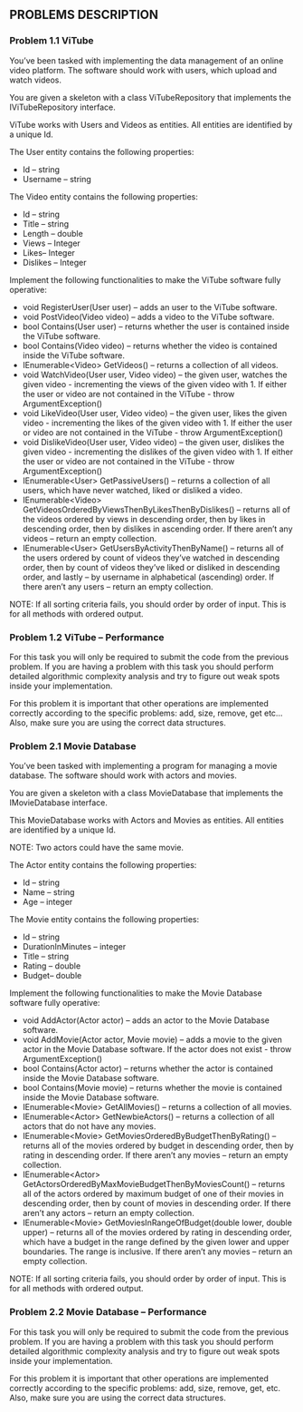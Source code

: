 ## PROBLEMS DESCRIPTION


### Problem 1.1	ViTube

You’ve been tasked with implementing the data management of an online video platform. The software should work with users, which upload and watch videos.

You are given a skeleton with a class ViTubeRepository that implements the IViTubeRepository interface. 

ViTube works with Users and Videos as entities. All entities are identified by a unique Id. 

The User entity contains the following properties:

  +	Id – string
  +	Username – string

The Video entity contains the following properties:

  +	Id – string
  +	Title – string 
  +	Length – double
  +	Views – Integer
  +	Likes– Integer
  +	Dislikes – Integer

Implement the following functionalities to make the ViTube software fully operative:

  +	void RegisterUser(User user) – adds an user to the ViTube software.
  +	void PostVideo(Video video) – adds a video to the ViTube software.
  +	bool Contains(User user) – returns whether the user is contained inside the ViTube software.
  +	bool Contains(Video video) – returns whether the video is contained inside the ViTube software.
  +	IEnumerable\<Video\> GetVideos() – returns a collection of all videos.
  +	void WatchVideo(User user, Video video) – the given user, watches the given video - incrementing the views of the given video with 1. If either the user or video are not contained in the ViTube - throw ArgumentException()
  +	void LikeVideo(User user, Video video) – the given user, likes the given video - incrementing the likes of the given video with 1. If either the user or video are not contained in the ViTube - throw ArgumentException()
  +	void DislikeVideo(User user, Video video) – the given user, dislikes the given video - incrementing the dislikes of the given video with 1. If either the user or video are not contained in the ViTube - throw ArgumentException()
  +	IEnumerable\<User\> GetPassiveUsers() – returns a collection of all users, which have never watched, liked or disliked a video.
  +	IEnumerable\<Video\> GetVideosOrderedByViewsThenByLikesThenByDislikes() – returns all of the videos ordered by views in descending order, then by likes in descending order, then by dislikes in ascending order. If there aren’t any videos – return an empty collection. 
  +	IEnumerable\<User\> GetUsersByActivityThenByName() – returns all of the users ordered by count of videos they’ve watched in descending order, then by count of videos they’ve liked or disliked in descending order, and lastly – by username in alphabetical (ascending) order. If there aren’t any users – return an empty collection.

NOTE: If all sorting criteria fails, you should order by order of input. This is for all methods with ordered output.

### Problem 1.2	ViTube – Performance

For this task you will only be required to submit the code from the previous problem. If you are having a problem with this task you should perform detailed algorithmic complexity analysis and try to figure out weak spots inside your implementation.

For this problem it is important that other operations are implemented correctly according to the specific problems: add, size, remove, get etc… Also, make sure you are using the correct data structures.

### Problem 2.1	Movie Database

You’ve been tasked with implementing a program for managing a movie database. The software should work with actors and movies.

You are given a skeleton with a class MovieDatabase that implements the IMovieDatabase interface.

This MovieDatabase works with Actors and Movies as entities. All entities are identified by a unique Id. 

NOTE: Two actors could have the same movie. 

The Actor entity contains the following properties:

  +	Id – string
  +	Name – string
  +	Age – integer

The Movie entity contains the following properties:

  +	Id – string
  +	DurationInMinutes – integer
  +	Title – string
  +	Rating – double
  +	Budget– double

Implement the following functionalities to make the Movie Database software fully operative:

  +	void AddActor(Actor actor) – adds an actor to the Movie Database software.
  +	void AddMovie(Actor actor, Movie movie) – adds a movie to the given actor in the Movie Database software. If the actor does not exist - throw ArgumentException()
  +	bool Contains(Actor actor) – returns whether the actor is contained inside the Movie Database software.
  +	bool Contains(Movie movie) – returns whether the movie is contained inside the Movie Database software.
  +	IEnumerable\<Movie\> GetAllMovies() – returns a collection of all movies.
  +	IEnumerable\<Actor\> GetNewbieActors() – returns a collection of all actors that do not have any movies.
  +	IEnumerable\<Movie\> GetMoviesOrderedByBudgetThenByRating() – returns all of the movies ordered by budget in descending order, then by rating in descending order. If there aren’t any movies – return an empty collection. 
  +	IEnumerable\<Actor\> GetActorsOrderedByMaxMovieBudgetThenByMoviesCount() – returns all of the actors ordered by maximum budget of one of their movies in descending order, then by count of movies in descending order. If there aren’t any actors – return an empty collection. 
  +	IEnumerable\<Movie\> GetMoviesInRangeOfBudget(double lower, double upper) – returns all of the movies ordered by rating in descending order, which have a budget in the range defined by the given lower and upper boundaries. The range is inclusive. If there aren’t any movies – return an empty collection. 

NOTE: If all sorting criteria fails, you should order by order of input. This is for all methods with ordered output.

### Problem 2.2	Movie Database – Performance

For this task you will only be required to submit the code from the previous problem. If you are having a problem with this task you should perform detailed algorithmic complexity analysis and try to figure out weak spots inside your implementation.

For this problem it is important that other operations are implemented correctly according to the specific problems: add, size, remove, get, etc. Also, make sure you are using the correct data structures. 